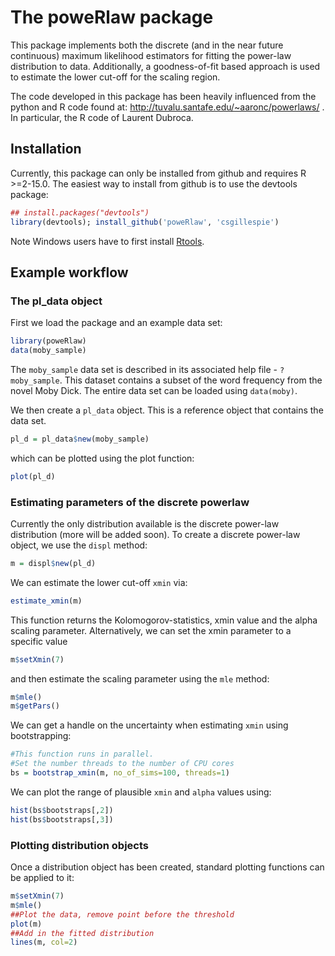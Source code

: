 The poweRlaw package
====================

This package implements both the discrete (and in the near future continuous) maximum likelihood estimators for fitting the power-law distribution to data. Additionally, a goodness-of-fit based approach is used to estimate the lower cut-off for the scaling region. 

The code developed in this package has been heavily influenced from the python and R code found at: http://tuvalu.santafe.edu/~aaronc/powerlaws/ . In particular, the R code of Laurent Dubroca.

Installation
------------

Currently, this package can only be installed from github and requires R >=2-15.0. The easiest way to install from github is to use the devtools package:
```r
## install.packages("devtools")
library(devtools); install_github('poweRlaw', 'csgillespie')
```

Note Windows users have to first install [Rtools](http://cran.rstudio.com/bin/windows/Rtools/).

Example workflow
----------------

### The pl_data object

First we load the package and an example data set:
```r
library(poweRlaw)
data(moby_sample)
```
The `moby_sample` data set is described in its associated help file - `?moby_sample`. This dataset contains a subset of the word frequency from the novel Moby Dick. The entire data set can be loaded using `data(moby)`.

We then create a `pl_data` object. This is a reference object that contains the data set.
```r
pl_d = pl_data$new(moby_sample)
```
which can be plotted using the plot function:
```r
plot(pl_d)
```

### Estimating parameters of the discrete powerlaw

Currently the only distribution available is the discrete power-law 
distribution (more will be added soon). To create a discrete power-law object, 
we use the `displ` method:
```r
m = displ$new(pl_d)
```
We can estimate the lower cut-off `xmin` via:
```r
estimate_xmin(m)
```
This function returns the Kolomogorov-statistics, xmin value and the alpha
scaling parameter. Alternatively, we can set the xmin parameter to a specific
value
```r
m$setXmin(7)
```
and then estimate the scaling parameter using the `mle` method:
```r
m$mle()
m$getPars()
```
We can get a handle on the uncertainty when estimating `xmin` using 
bootstrapping:
```r
#This function runs in parallel.
#Set the number threads to the number of CPU cores
bs = bootstrap_xmin(m, no_of_sims=100, threads=1)
```
We can plot the range of plausible `xmin` and `alpha` values using:
```r
hist(bs$bootstraps[,2])
hist(bs$bootstraps[,3])
```

### Plotting distribution objects

Once a distribution object has been created, standard plotting functions
can be applied to it:
```r
m$setXmin(7)
m$mle()
##Plot the data, remove point before the threshold
plot(m)
##Add in the fitted distribution
lines(m, col=2)
```





